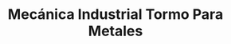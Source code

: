 ---
title: "Mecánica Industrial Tormo Para Metales"
url: /barrios-unidos/mecanica-industrial-tormo-para-metales/
shop: Autowerkstatt
---